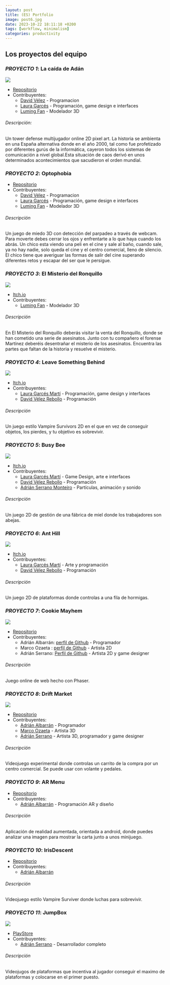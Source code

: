 ```yaml
---
layout: post
title: (ES) Portfolio
image: post6.jpg
date: 2023-10-22 18:11:18 +0200
tags: [workflow, minimalism]
categories: productivity
---
```

## Los proyectos del equipo 


### *PROYECTO 1*: La caída de Adán
![]({{https://gluglugames.github.io}}/images/ADAN.png)

- [Repositorio](https://github.com/PabloCondeLopez/La-caida-de-ADAN)
- Contribuyentes: 
  - [David Vélez](https://github.com/DavidVelezRebollo) 			      - Programacion
  - [Laura Garcés](https://github.com/IceHummingBird) 				      - Programación, game design e interfaces
  - [Luming Fan](https://github.com/daniever6) 					            - Modelador 3D

###### Descripción:
Un tower defense multijugador online 2D pixel art.
La historia se ambienta en una España alternativa donde en el año 2000, tal como fue profetizado por diferentes gurús de la informática, cayeron todos los sistemas de comunicación a nivel global.Esta situación de caos derivó en unos determinados acontecimientos que sacudieron el orden mundial.


### *PROYECTO 2*: Optophobia
- [Repositorio](https://github.com/PabloCondeLopez/Optophobia) 
- Contribuyentes: 
  - [David Vélez](https://github.com/DavidVelezRebollo) 			        - Programacion
  - [Laura Garcés](https://github.com/IceHummingBird) 				        - Programación, game design e interfaces
  - [Luming Fan](https://github.com/daniever6) 					              - Modelador 3D
  
###### Descripción
Un juego de miedo 3D con detección del parpadeo a través de webcam. Para moverte debes cerrar los ojos y enfrentarte a lo que haya cuando los abrás.
Un chico esta viendo una peli en el cine y sale al baño, cuando sale, ya no hay nadie, solo queda el cine y el centro comercial, lleno de silencio. El chico tiene que averiguar las formas de salir del cine superando diferentes retos y escapar del ser que le persigue.


  
### *PROYECTO 3*: El Misterio del Ronquillo
![]({{https://gluglugames.github.io}}/images/Misterio.png)

- [Itch.io](https://redpablo.itch.io/el-misterio-del-ronquillo)
- Contribuyentes:
  - [Luming Fan](https://github.com/daniever6) 					               - Modelador 3D
   
###### Descripción
En El Misterio del Ronquillo deberás visitar la venta del Ronquillo, donde se han cometido una serie de asesinatos. Junto con tu compañero el  forense Martínez deberéis desentrañar el misterio de los asesinatos. Encuentra las partes que faltan de la historia y resuelve el misterio.



### *PROYECTO 4*: Leave Something Behind
![]({{https://gluglugames.github.io}}/images/LSB.jpg)

- [Itch.io]([https://github.com/DavidVelezRebollo/Leave-Something-Behind-v2](https://lsbehindoficial.itch.io/leave-something-behind))
- Contribuyentes:
  - [Laura Garcés Martí](https://github.com/IceHummingBird) 			  - Programación, game design y interfaces
  - [David Vélez Rebollo](https://github.com/DavidVelezRebollo) 		- Programación

###### Descripción
Un juego estilo Vampire Survivors 2D en el que en vez de conseguir objetos, los pierdes, y tu objetivo es sobrevivir.



### *PROYECTO 5*: Busy Bee
![]({{https://gluglugames.github.io}}/images/Bee.png)

- [Itch.io]([https://github.com/DavidVelezRebollo/Busy-Bee](https://gonsowo.itch.io/busy-bees))
- Contribuyentes:
  - [Laura Garcés Martí](https://github.com/IceHummingBird) 			  - Game Design, arte e interfaces
  - [David Vélez Rebollo](https://github.com/DavidVelezRebollo) 		- Programación
  - [Adrián Serrano Monteiro](https://github.com/PinguinoTocho) 		- Partículas, animación y sonido

###### Descripción
Un juego 2D de gestión de una fábrica de miel donde los trabajadores son abejas.



### *PROYECTO 6*: Ant Hill
![]({{https://gluglugames.github.io}}/images/AntHill.jpg)

- [Itch.io]([https://github.com/DavidVelezRebollo/Game-Jam-2](https://deividvel.itch.io/the-ant-hill))
- Contribuyentes:
  - [Laura Garcés Martí](https://github.com/IceHummingBird) 			- Arte y programación
  - [David Vélez Rebollo](https://github.com/DavidVelezRebollo) 		- Programación

###### Descripción
Un juego 2D de plataformas donde controlas a una fila de hormigas.



### *PROYECTO 7*: Cookie Mayhem
![]({{https://gluglugames.github.io}}/images/Cookie.png)

- [Repositorio](https://github.com/AdrianAlbarran/CookieMayhem-JuegosEnRed)
- Contribuyentes:
  - Adrián Albarrán: [perfil de Github](https://github.com/AdrianAlbarran) 	- Programador
  - Marco Ozaeta : [perfil de Github](https://github.com/Marcooza) 		- Artista 2D
  - Adrián Serrano: [Perfil de Github](https://github.com/PinguinoTocho) 	- Artista 2D y game designer

###### Descripción
Juego online de web hecho con Phaser.


 
### *PROYECTO 8*: Drift Market
![]({{https://gluglugames.github.io}}/images/Drift.png)

- [Repositorio](https://github.com/AdrianAlbarran/Drift-Market-Interaccion-Persona-Maquina)
- Contribuyentes: 
  - [Adrián Albarrán](https://github.com/AdrianAlbarran) 			- Programador
  - [Marco Ozaeta](https://github.com/Marcooza) 				- Artista 3D
  - [Adrián Serrano](https://github.com/PinguinoTocho) 				- Artista 3D, programador y game designer

###### Descripción
Videojuego experimental donde controlas un carrito de la compra por un centro comercial. Se puede usar con volante y pedales.



### *PROYECTO 9*: AR Menu
- [Repositorio](https://github.com/AdrianAlbarran/AR_MENU)
- Contribuyentes: 
  - [Adrián Albarrán](https://github.com/AdrianAlbarran) 			- Programación AR y diseño
    
###### Descripción
Aplicación de realidad aumentada, orientada a android, donde puedes analizar una imagen para mostrar la carta junto a unos minijuego.


 
### *PROYECTO 10*: IrisDescent
- [Repositorio](https://github.com/AdrianAlbarran/Ing-de-videojuegos-)
- Contribuyentes:
  - [Adrián Albarrán](https://github.com/AdrianAlbarran)
    
###### Descripción
Videojuego estilo Vampire Surviver donde luchas para sobrevivir.



### *PROYECTO 11*: JumpBox
![]({{https://gluglugames.github.io}}/images/JumpBox.png)

- [PlayStore](https://play.google.com/store/apps/details?id=com.Adriansito.JumpBox)
- Contribuyentes:
  - [Adrián Serrano](https://github.com/PinguinoTocho) 				- Desarrollador completo
    
###### Descripción
Videojugos de plataformas que incentiva al jugador conseguir el maximo de plataformas y colocarse en el primer puesto.






